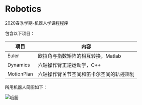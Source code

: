 # Robotics
 2020春季学期-机器人学课程程序

包含以下项目：

| 项目       | 内容                                     |
| ---------- | ---------------------------------------- |
| Euler      | 欧拉角与指数矩阵的相互转换，Matlab       |
| Dynamics   | 六轴操作臂正逆运动学，C++                |
| MotionPlan | 六轴操作臂关节空间和笛卡尔空间的轨迹规划 |

所用机器人简图如下：

![哦豁](https://github.com/ShengsiFan/Robotics/raw/master/image-20200714205430597.png)